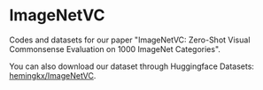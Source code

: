 # ImageNetVC

Codes and datasets for our paper "ImageNetVC: Zero-Shot Visual Commonsense Evaluation on 1000 ImageNet Categories".

You can also download our dataset through Huggingface Datasets: [hemingkx/ImageNetVC](https://huggingface.co/datasets/hemingkx/ImageNetVC).
